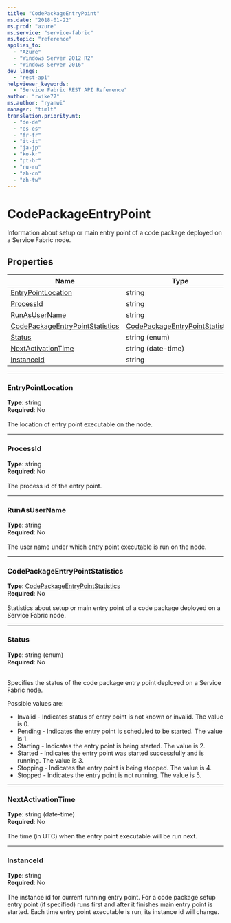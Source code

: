 ```yaml
---
title: "CodePackageEntryPoint"
ms.date: "2018-01-22"
ms.prod: "azure"
ms.service: "service-fabric"
ms.topic: "reference"
applies_to: 
  - "Azure"
  - "Windows Server 2012 R2"
  - "Windows Server 2016"
dev_langs: 
  - "rest-api"
helpviewer_keywords: 
  - "Service Fabric REST API Reference"
author: "rwike77"
ms.author: "ryanwi"
manager: "timlt"
translation.priority.mt: 
  - "de-de"
  - "es-es"
  - "fr-fr"
  - "it-it"
  - "ja-jp"
  - "ko-kr"
  - "pt-br"
  - "ru-ru"
  - "zh-cn"
  - "zh-tw"
---
```

# CodePackageEntryPoint

Information about setup or main entry point of a code package deployed on a Service Fabric node.

## Properties

| Name | Type | Required |
| --- | --- | --- |
| [EntryPointLocation](#entrypointlocation) | string | No |
| [ProcessId](#processid) | string | No |
| [RunAsUserName](#runasusername) | string | No |
| [CodePackageEntryPointStatistics](#codepackageentrypointstatistics) | [CodePackageEntryPointStatistics](sfclient-v61-model-codepackageentrypointstatistics.md) | No |
| [Status](#status) | string (enum) | No |
| [NextActivationTime](#nextactivationtime) | string (date-time) | No |
| [InstanceId](#instanceid) | string | No |

____
### EntryPointLocation
__Type__: string <br/>
__Required__: No<br/>
<br/>
The location of entry point executable on the node.

____
### ProcessId
__Type__: string <br/>
__Required__: No<br/>
<br/>
The process id of the entry point.

____
### RunAsUserName
__Type__: string <br/>
__Required__: No<br/>
<br/>
The user name under which entry point executable is run on the node.

____
### CodePackageEntryPointStatistics
__Type__: [CodePackageEntryPointStatistics](sfclient-v61-model-codepackageentrypointstatistics.md) <br/>
__Required__: No<br/>
<br/>
Statistics about setup or main entry point  of a code package deployed on a Service Fabric node.

____
### Status
__Type__: string (enum) <br/>
__Required__: No<br/>
<br/>


Specifies the status of the code package entry point deployed on a Service Fabric node.

Possible values are: 

  - Invalid - Indicates status of entry point is not known or invalid. The value is 0.
  - Pending - Indicates the entry point is scheduled to be started. The value is 1.
  - Starting - Indicates the entry point is being started. The value is 2.
  - Started - Indicates the entry point was started successfully and is running. The value is 3.
  - Stopping - Indicates the entry point is being stopped. The value is 4.
  - Stopped - Indicates the entry point is not running. The value is 5.



____
### NextActivationTime
__Type__: string (date-time) <br/>
__Required__: No<br/>
<br/>
The time (in UTC) when the entry point executable will be run next.

____
### InstanceId
__Type__: string <br/>
__Required__: No<br/>
<br/>
The instance id for current running entry point. For a code package setup entry point (if specified) runs first and after it finishes main entry point is started. Each time entry point executable is run, its instance id will change.
